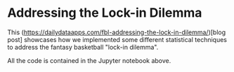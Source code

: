 # Addressing the Lock-in Dilemma 

This (https://dailydataapps.com/fbl-addressing-the-lock-in-dilemma/)[blog post] showcases how we implemented some different statistical techniques to address the fantasy basketball "lock-in dilemma". 

All the code is contained in the Jupyter notebook above. 
